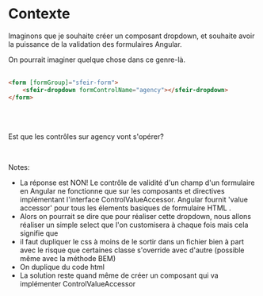 <!-- .slide: class="with-code inconsolata" -->
# Contexte

Imaginons que je souhaite créer un composant dropdown, et souhaite avoir la puissance de la validation des formulaires Angular.
<br>

On pourrait imaginer quelque chose dans ce genre-là.
<br><br>

```html
<form [formGroup]="sfeir-form">
    <sfeir-dropdown formControlName="agency"></sfeir-dropdown>
</form>
```
<!-- .element: class="big-code" -->
<br><br>

Est que les contrôles sur agency vont s'opérer? 
<!-- .element: class="important center" -->
<br>

Notes:
- La réponse est NON! Le contrôle de validité d'un champ d'un formulaire en Angular ne fonctionne que sur les composants et directives implémentant l'interface ControlValueAccessor. Angular fournit 'value accessor' pour tous les élements basiques de formulaire HTML .
- Alors on pourrait se dire que pour réaliser cette dropdown, nous allons réaliser un simple select que l'on customisera à chaque fois mais cela signifie que
 - il faut dupliquer le css à moins de le sortir dans un fichier bien à part avec le risque que certaines classe s'override avec d'autre (possible même avec la méthode BEM)
 - On duplique du code html
- La solution reste quand même de créer un composant qui va implémenter ControlValueAccessor
